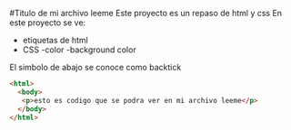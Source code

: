 #Titulo de mi archivo leeme 
Este proyecto es un repaso de html y css
En este proyecto se ve:
- etiquetas de html
- CSS
  -color
  -background color

El simbolo de abajo se conoce como backtick
```html
<html>
  <body>
   <p>esto es codigo que se podra ver en mi archivo leeme</p>
  </body>
</html>
